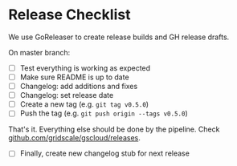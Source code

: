 # Release Checklist

We use GoReleaser to create release builds and GH release drafts.

On master branch:

- [ ] Test everything is working as expected
- [ ] Make sure README is up to date
- [ ] Changelog: add additions and fixes
- [ ] Changelog: set release date
- [ ] Create a new tag (e.g. `git tag v0.5.0`)
- [ ] Push the tag (e.g. `git push origin --tags v0.5.0`)

That's it. Everything else should be done by the pipeline. Check [github.com/gridscale/gscloud/releases](https://github.com/gridscale/gscloud/releases).

- [ ] Finally, create new changelog stub for next release
